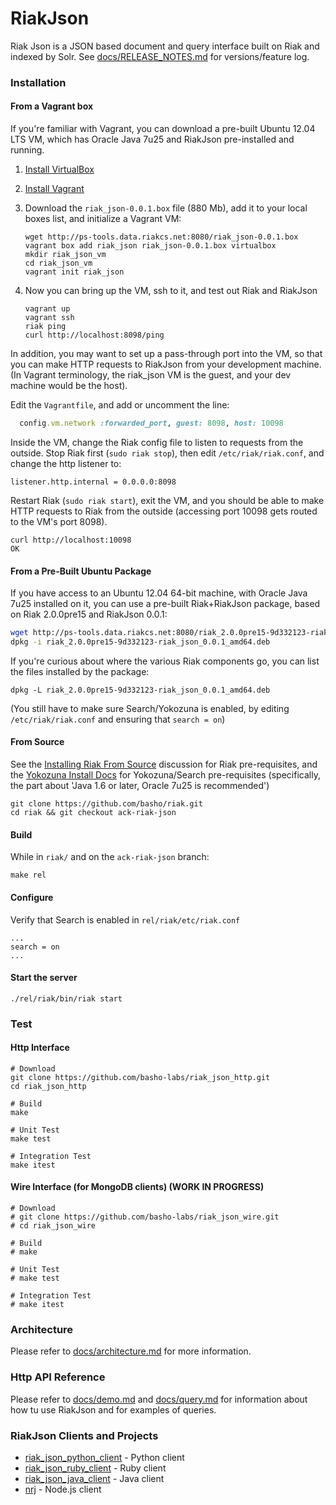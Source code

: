 # RiakJson

Riak Json is a JSON based document and query interface built on Riak and indexed by Solr.
See [docs/RELEASE_NOTES.md](https://github.com/basho-labs/riak_json/blob/master/docs/RELEASE_NOTES.md) for versions/feature log.

### Installation

#### From a Vagrant box
If you're familiar with Vagrant, you can download a pre-built Ubuntu 12.04 LTS VM,
which has Oracle Java 7u25 and RiakJson pre-installed and running.

1. [Install VirtualBox](https://www.virtualbox.org/wiki/Downloads)
2. [Install Vagrant](https://docs.vagrantup.com/v2/installation/)
3. Download the ```riak_json-0.0.1.box``` file (880 Mb), add it to your local boxes list, and initialize a Vagrant VM:

    ```
    wget http://ps-tools.data.riakcs.net:8080/riak_json-0.0.1.box
    vagrant box add riak_json riak_json-0.0.1.box virtualbox
    mkdir riak_json_vm
    cd riak_json_vm
    vagrant init riak_json
    ```
4. Now you can bring up the VM, ssh to it, and test out Riak and RiakJson

    ```
    vagrant up
    vagrant ssh
    riak ping
    curl http://localhost:8098/ping
    ```

In addition, you may want to set up a pass-through port into the VM, so that you can make HTTP requests 
to RiakJson from your development machine. (In Vagrant terminology, the riak_json VM is the guest, and your dev machine would be the host).

Edit the ```Vagrantfile```, and add or uncomment the line:

```ruby
  config.vm.network :forwarded_port, guest: 8098, host: 10098
```

Inside the VM, change the Riak config file to listen to requests from the outside.
Stop Riak first (```sudo riak stop```), then edit ```/etc/riak/riak.conf```, and change the http listener to:
```
listener.http.internal = 0.0.0.0:8098
```
Restart Riak (```sudo riak start```), exit the VM, and you should be able to make HTTP requests to Riak from the outside
(accessing port 10098 gets routed to the VM's port 8098).
```
curl http://localhost:10098
OK
```

#### From a Pre-Built Ubuntu Package
If you have access to an Ubuntu 12.04 64-bit machine, with Oracle Java 7u25 installed on it,
you can use a pre-built Riak+RiakJson package, based on Riak 2.0.0pre15 and RiakJson 0.0.1:

```bash
wget http://ps-tools.data.riakcs.net:8080/riak_2.0.0pre15-9d332123-riak_json_0.0.1_amd64.deb
dpkg -i riak_2.0.0pre15-9d332123-riak_json_0.0.1_amd64.deb
```

If you're curious about where the various Riak components go, you can list the files installed by the package:

```
dpkg -L riak_2.0.0pre15-9d332123-riak_json_0.0.1_amd64.deb
```

(You still have to make sure Search/Yokozuna is enabled, by editing ```/etc/riak/riak.conf``` and ensuring that
```search = on```)

#### From Source
See the [Installing Riak From Source](http://docs.basho.com/riak/2.0.0pre5/ops/building/installing/from-source/) 
discussion for Riak pre-requisites, and the [Yokozuna Install Docs](https://github.com/basho/yokozuna/blob/develop/docs/INSTALL.md)
for Yokozuna/Search pre-requisites (specifically, the part about 'Java 1.6 or later, Oracle 7u25 is recommended')

```
git clone https://github.com/basho/riak.git
cd riak && git checkout ack-riak-json
```

#### Build
While in ```riak/``` and on the ```ack-riak-json``` branch:

```
make rel
```

#### Configure

Verify that Search is enabled in `rel/riak/etc/riak.conf`

```
...
search = on
...
```

#### Start the server

```
./rel/riak/bin/riak start
```

### Test

#### Http Interface

```
# Download
git clone https://github.com/basho-labs/riak_json_http.git
cd riak_json_http

# Build
make

# Unit Test
make test

# Integration Test
make itest
```

#### Wire Interface (for MongoDB clients) (WORK IN PROGRESS)

```
# Download
# git clone https://github.com/basho-labs/riak_json_wire.git
# cd riak_json_wire

# Build
# make

# Unit Test
# make test

# Integration Test
# make itest
```

### Architecture

Please refer to [docs/architecture.md](https://github.com/basho-labs/riak_json/blob/master/docs/architecture.md) for more information.

### Http API Reference

Please refer to [docs/demo.md](https://github.com/basho-labs/riak_json/blob/master/docs/demo.md) and [docs/query.md](https://github.com/basho-labs/riak_json/blob/master/docs/query.md) for information about how tu use RiakJson and for examples of queries.

### RiakJson Clients and Projects
 - [riak_json_python_client](https://github.com/basho-labs/riak_json_python_client) - Python client
 - [riak_json_ruby_client](https://github.com/basho-labs/riak_json_ruby_client) - Ruby client
 - [riak_json_java_client](https://github.com/basho-labs/riak_json_java_client) - Java client
 - [nrj](https://github.com/dmitrizagidulin/nrj) - Node.js client